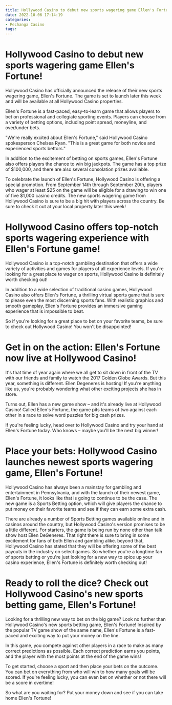 ```yaml
---
title: Hollywood Casino to debut new sports wagering game Ellen's Fortune!
date: 2022-10-06 17:14:19
categories:
- Pechanga Casino
tags:
---
```



#  Hollywood Casino to debut new sports wagering game Ellen's Fortune!

Hollywood Casino has officially announced the release of their new sports wagering game, Ellen's Fortune. The game is set to launch later this week and will be available at all Hollywood Casino properties.

Ellen's Fortune is a fast-paced, easy-to-learn game that allows players to bet on professional and collegiate sporting events. Players can choose from a variety of betting options, including point spread, moneyline, and over/under bets.

"We're really excited about Ellen's Fortune," said Hollywood Casino spokesperson Chelsea Ryan. "This is a great game for both novice and experienced sports bettors."

In addition to the excitement of betting on sports games, Ellen's Fortune also offers players the chance to win big jackpots. The game has a top prize of $100,000, and there are also several consolation prizes available.

To celebrate the launch of Ellen's Fortune, Hollywood Casino is offering a special promotion. From September 14th through September 20th, players who wager at least $25 on the game will be eligible for a drawing to win one of five $1,000 casino credits.
The new sports wagering game from Hollywood Casino is sure to be a big hit with players across the country. Be sure to check it out at your local property later this week!

#  Hollywood Casino offers top-notch sports wagering experience with Ellen's Fortune game!

Hollywood Casino is a top-notch gambling destination that offers a wide variety of activities and games for players of all experience levels. If you're looking for a great place to wager on sports, Hollywood Casino is definitely worth checking out!

In addition to a wide selection of traditional casino games, Hollywood Casino also offers Ellen's Fortune, a thrilling virtual sports game that is sure to please even the most discerning sports fans. With realistic graphics and smooth gameplay, Ellen's Fortune provides an immersive gaming experience that is impossible to beat.

So if you're looking for a great place to bet on your favorite teams, be sure to check out Hollywood Casino! You won't be disappointed!

#  Get in on the action: Ellen's Fortune now live at Hollywood Casino!

It's that time of year again where we all get to sit down in front of the TV with our friends and family to watch the 2017 Golden Globe Awards. But this year, something is different. Ellen Degeneres is hosting! If you're anything like us, you're probably wondering what other exciting projects she has in store.

Turns out, Ellen has a new game show – and it's already live at Hollywood Casino! Called Ellen's Fortune, the game pits teams of two against each other in a race to solve word puzzles for big cash prizes.

If you're feeling lucky, head over to Hollywood Casino and try your hand at Ellen's Fortune today. Who knows – maybe you'll be the next big winner!

#  Place your bets: Hollywood Casino launches newest sports wagering game, Ellen's Fortune!

Hollywood Casino has always been a mainstay for gambling and entertainment in Pennsylvania, and with the launch of their newest game, Ellen's Fortune, it looks like that is going to continue to be the case. The new game is a Sports Betting option, which will give players the chance to put money on their favorite teams and see if they can earn some extra cash.

There are already a number of Sports Betting games available online and in casinos around the country, but Hollywood Casino's version promises to be a little different. For starters, the game is being run by none other than talk show host Ellen DeGeneres. That right there is sure to bring in some excitement for fans of both Ellen and gambling alike. beyond that, Hollywood Casino has stated that they will be offering some of the best payouts in the industry on select games. So whether you're a longtime fan of sports betting or you're just looking for a new way to spice up your casino experience, Ellen's Fortune is definitely worth checking out!

#  Ready to roll the dice? Check out Hollywood Casino's new sports betting game, Ellen's Fortune!

Looking for a thrilling new way to bet on the big game? Look no further than Hollywood Casino's new sports betting game, Ellen's Fortune! Inspired by the popular TV game show of the same name, Ellen's Fortune is a fast-paced and exciting way to put your money on the line.

In this game, you compete against other players in a race to make as many correct predictions as possible. Each correct prediction earns you points, and the player with the most points at the end of the game wins!

To get started, choose a sport and then place your bets on the outcome. You can bet on everything from who will win to how many goals will be scored. If you're feeling lucky, you can even bet on whether or not there will be a score in overtime!

So what are you waiting for? Put your money down and see if you can take home Ellen's Fortune!
